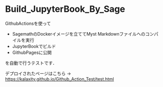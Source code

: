 # Build_JupyterBook_By_Sage
GithubActionsを使って

- SagemathのDockerイメージを立ててMyst Markdownファイルへのコンパイルを実行
- JupyterBookでビルド
- GithubPagesに公開

を自動で行うテストです．

デプロイされたページはこちら → https://kalaxity.github.io/Github_Action_Test/test.html
